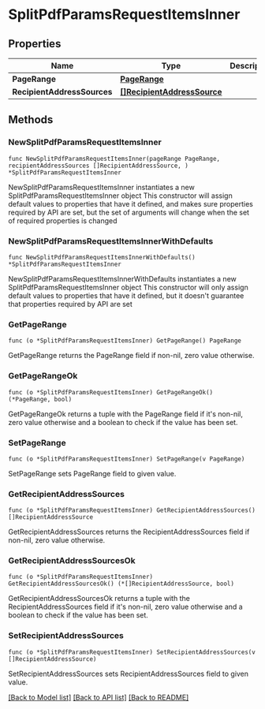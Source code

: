 # SplitPdfParamsRequestItemsInner

## Properties

Name | Type | Description | Notes
------------ | ------------- | ------------- | -------------
**PageRange** | [**PageRange**](PageRange.md) |  | 
**RecipientAddressSources** | [**[]RecipientAddressSource**](RecipientAddressSource.md) |  | 

## Methods

### NewSplitPdfParamsRequestItemsInner

`func NewSplitPdfParamsRequestItemsInner(pageRange PageRange, recipientAddressSources []RecipientAddressSource, ) *SplitPdfParamsRequestItemsInner`

NewSplitPdfParamsRequestItemsInner instantiates a new SplitPdfParamsRequestItemsInner object
This constructor will assign default values to properties that have it defined,
and makes sure properties required by API are set, but the set of arguments
will change when the set of required properties is changed

### NewSplitPdfParamsRequestItemsInnerWithDefaults

`func NewSplitPdfParamsRequestItemsInnerWithDefaults() *SplitPdfParamsRequestItemsInner`

NewSplitPdfParamsRequestItemsInnerWithDefaults instantiates a new SplitPdfParamsRequestItemsInner object
This constructor will only assign default values to properties that have it defined,
but it doesn't guarantee that properties required by API are set

### GetPageRange

`func (o *SplitPdfParamsRequestItemsInner) GetPageRange() PageRange`

GetPageRange returns the PageRange field if non-nil, zero value otherwise.

### GetPageRangeOk

`func (o *SplitPdfParamsRequestItemsInner) GetPageRangeOk() (*PageRange, bool)`

GetPageRangeOk returns a tuple with the PageRange field if it's non-nil, zero value otherwise
and a boolean to check if the value has been set.

### SetPageRange

`func (o *SplitPdfParamsRequestItemsInner) SetPageRange(v PageRange)`

SetPageRange sets PageRange field to given value.


### GetRecipientAddressSources

`func (o *SplitPdfParamsRequestItemsInner) GetRecipientAddressSources() []RecipientAddressSource`

GetRecipientAddressSources returns the RecipientAddressSources field if non-nil, zero value otherwise.

### GetRecipientAddressSourcesOk

`func (o *SplitPdfParamsRequestItemsInner) GetRecipientAddressSourcesOk() (*[]RecipientAddressSource, bool)`

GetRecipientAddressSourcesOk returns a tuple with the RecipientAddressSources field if it's non-nil, zero value otherwise
and a boolean to check if the value has been set.

### SetRecipientAddressSources

`func (o *SplitPdfParamsRequestItemsInner) SetRecipientAddressSources(v []RecipientAddressSource)`

SetRecipientAddressSources sets RecipientAddressSources field to given value.



[[Back to Model list]](../README.md#documentation-for-models) [[Back to API list]](../README.md#documentation-for-api-endpoints) [[Back to README]](../README.md)


